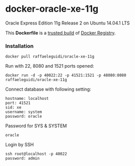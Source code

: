 docker-oracle-xe-11g
============================

Oracle Express Edition 11g Release 2 on Ubuntu 14.04.1 LTS

This **Dockerfile** is a [trusted build](https://registry.hub.docker.com/u/wnameless/oracle-xe-11g/) of [Docker Registry](https://registry.hub.docker.com/).

### Installation
```
docker pull raffaeleguidi/oracle-xe-11g
```

Run with 22, 8080 and 1521 ports opened:
```
docker run -d -p 40022:22 -p 41521:1521 -p 48080:8080 raffaeleguidi/oracle-xe-11g
```

Connect database with following setting:
```
hostname: localhost
port: 41521
sid: xe
username: system
password: oracle
```

Password for SYS & SYSTEM
```
oracle
```

Login by SSH
```
ssh root@localhost -p 40022
password: admin
```
